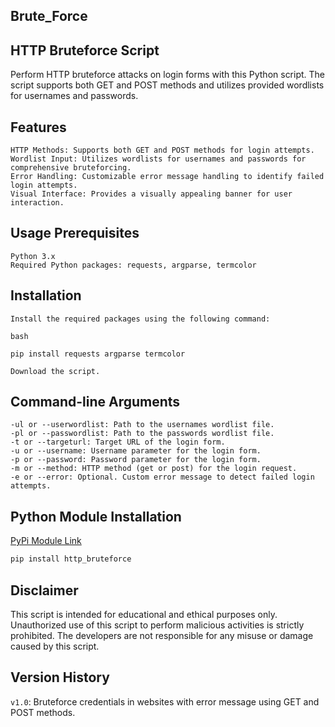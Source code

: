 ## Brute_Force
## HTTP Bruteforce Script

Perform HTTP bruteforce attacks on login forms with this Python script. The script supports both GET and POST methods and utilizes provided wordlists for usernames and passwords.
 
                                                                                                         
## Features

    HTTP Methods: Supports both GET and POST methods for login attempts.
    Wordlist Input: Utilizes wordlists for usernames and passwords for comprehensive bruteforcing.
    Error Handling: Customizable error message handling to identify failed login attempts.
    Visual Interface: Provides a visually appealing banner for user interaction.

## Usage Prerequisites

    Python 3.x
    Required Python packages: requests, argparse, termcolor

## Installation

    Install the required packages using the following command:

    bash

    pip install requests argparse termcolor

    Download the script.

## Command-line Arguments

    -ul or --userwordlist: Path to the usernames wordlist file.
    -pl or --passwordlist: Path to the passwords wordlist file.
    -t or --targeturl: Target URL of the login form.
    -u or --username: Username parameter for the login form.
    -p or --password: Password parameter for the login form.
    -m or --method: HTTP method (get or post) for the login request.
    -e or --error: Optional. Custom error message to detect failed login attempts.

## Python Module Installation
[PyPi Module Link](https://pypi.org/project/http-bruteforce/1.0/)
```bash
pip install http_bruteforce
```

## Disclaimer
This script is intended for educational and ethical purposes only. Unauthorized use of this script to perform malicious activities is strictly prohibited. The developers are not responsible for any misuse or damage caused by this script.

## Version History
`v1.0`: Bruteforce credentials in websites with error message using GET and POST methods.
